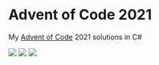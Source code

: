 # Advent of Code 2021

My [Advent of Code](https://adventofcode.com/2021) 2021 solutions in C#

![](https://img.shields.io/badge/day%20📅-5-blue) ![](https://img.shields.io/badge/stars%20⭐-10-yellow) ![](https://img.shields.io/badge/days%20completed-5-red)	
